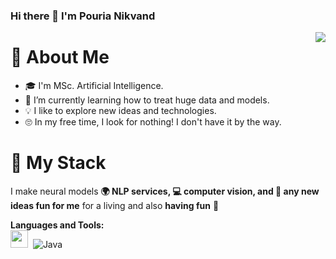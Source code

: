 ### Hi there 👋 I'm Pouria Nikvand
<img align="right" src="https://github-readme-stats.vercel.app/api?username=fulldataalchemist&show_icons=true&hide_title=true&theme=dark" />

<h1>🤫 About Me</h1>

- 🎓 I'm MSc. Artificial Intelligence.
- 🌱 I’m currently learning how to treat huge data and models.
- 💡 I like to explore new ideas and technologies.
- 🙄 In my free time, I look for nothing! I don't have it by the way.

<!-- [![website](some image)](http://www. some where .com)
<a href="http:// some where .com"><img src="http:// some where show image .png" width="100%"></a>
- ⚡ Fun fact: ...
-->

<h1>🔬 My Stack</h1>

I make neural models **🌍 NLP services, 💻 computer vision, and 📱 any new ideas fun for me** for a living and also **having fun** 🤹<br>

**Languages and Tools:**  
<code><img height="28" src="https://raw.githubusercontent.com/gilbarbara/logos/804dc257b59e144eaca5bc6ffd16949752c6f789/logos/python.svg"></code>&nbsp;
![Java](https://img.shields.io/badge/-Java-fff?style=flat&logo=Java&logoColor=007396)

<!--
- ✈️ Hire me for remote work & internships
- 💼 Do read my resume here: [resume. my site .com](http://resume. my site .com)
- 🎉 Let's connect on [LinkedIn](https://linkedin.com/in/ my linkedin)
- 📭 mailbox@ my site.com
- ✍🏻 I write my personal thoughts on Programming & Tech on my [Personal Blog](https://blog. my site .com)
-->


<!--
<h2>🤝🏻  Connect with Me</h2>
<p align="center">
<a href="https://www.linkedin.com/in/brunotibollacastellani/"><img src="https://img.shields.io/badge/-Bruno_Tibolla_Castellani-0077B5?style=flat-square&logo=Linkedin&logoColor=white"/></a>
</p>
🕵 Take a look at my repositories and!
<p align="left">
<a href="link to my repo" target="blank"><img align="center" src="src to icon .svg" alt="name" height="28" width="28" /></a>&nbsp;&nbsp;&nbsp;&nbsp;
</p>
-->
